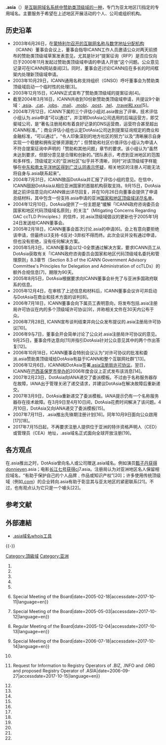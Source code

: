 **.asia**（）是[互联网](../Page/互联网.md "wikilink")[域名系统中](../Page/域名系统.md "wikilink")[赞助类顶级域的一种](https://zh.wikipedia.org/wiki/赞助类顶级域 "wikilink")，专门为亚太地区\[1\]指定的专用域名。主要服务于希望在上述地区开展活动的个人、公司或组织机构。

## 历史沿革

  - 2003年6月26日，在[蒙特利尔召开的](../Page/蒙特利尔.md "wikilink")[互联网名称与数字地址分配机构](../Page/互联网名称与数字地址分配机构.md "wikilink")（ICANN）董事会会议上，董事会指导ICANN工作人员邀请公众对两天前颁布的赞助类顶级域草案发表意见，尤其是针对“提案征询（RFP）是否应仅向已于2000年11月发起过赞助类顶级域申请的申请人开放”这个问题。公众意见记录可在ICANN网站查阅\[2\]。同时，董事会还讨论ICANN应在多长的时间框架内处理新顶级域申请。
  - 2003年10月29日，ICANN通用名称支持组织（GNSO）呼吁董事会为赞助类顶级域启动一个临时性的处理\[3\]。
  - 2003年12月15日，ICANN正式宣布了赞助类顶级域的提案征询\[4\]。
  - 截至2004年3月16日，ICANN共收到10份新赞助类顶级域申请，共提议9个新域：[.asia](../Page/.asia.md "wikilink")、[.cat](../Page/.cat.md "wikilink")、[.jobs](https://zh.wikipedia.org/wiki/.jobs "wikilink")、[.mail](https://zh.wikipedia.org/wiki/.mail "wikilink")、[.mobi](https://zh.wikipedia.org/wiki/.mobi "wikilink")、[.post](https://zh.wikipedia.org/wiki/.post "wikilink")、[.tel](https://zh.wikipedia.org/wiki/.tel "wikilink")、[.travel和](../Page/.travel.md "wikilink")[.xxx](../Page/.xxx.md "wikilink")\[5\]。
  - 2004年7月12日，ICANN下属的三个评估小组对.asia做出了评审。技术评估小组认为.asia申请“可以通过”，并注明DotAsia公司选用的后端运营方，即艾斐域公司，是“著名注册局和有着良好记录的DNS运营商，运营符合甚至超出ICANN标准。”；商业评估小组也认定DotAsia公司达到提案征询规定的商业和金融标准，“可以通过”，“令人印象深刻的地方社区的努力”以及“清晰展示自身实现一个稳健和拥有足够资源能力”；但赞助和社区价值评估小组认为申请人不符合提案征询中声明的「赞助和其他问题」章节的要求。该小组认为“虽然未达到要求，但部分意见是合理和创新的。”团队表示，考虑到亚洲地区的范围和多样性，顶级域定义的“亚洲社区”似乎并不清晰，同时“对该顶级域字样能够在[中东和南太平洋地区得到广泛认同表示怀疑](../Page/中东.md "wikilink")，相关地区的注册人可能无法将自身与.asia联系起来”。
  - 2004年7月31日，ICANN致函DotAsia并汇报了评估小组的意见。在信中，ICANN鼓励DotAsia从相应亚洲国家的首脑机构获取支持。9月15日，DotAsia就之前评估意见向ICANN做出详尽回复，并在10月26日向董事会提供了申请总结材料，其中包含一份支持.asia申请的亚洲[国家和地区顶级域详尽名单](https://zh.wikipedia.org/wiki/国家和地区顶级域 "wikilink")。
  - 2004年12月10日，DotAsia提供了一份主题是“缓解「ICANN政府咨询委员会国家和地区代码顶级域名原则」的关注”（Mitigating
    Concerns Regarding GAC ccTLD
    Principles.）的信件，对.asia顶级域倡议的更新也于2005年1月24日发送给ICANN董事会。
  - 2005年2月18日，ICANN董事会首次讨论.asia的申请\[6\]。会上有意向要拒绝该申请，但最终以3支持-6反对-3弃权不得而终。此次会议并没有通过申请，但也没有拒绝，没有任何解决方案。
  - 2005年5月3日，ICANN董事会以12-0全票通过解决方案，要求ICANN员工从DotAsia获取有关「ICANN政府咨询委员会国家和地区代码顶级域名委托和管理原则」8.3章节（Section
    8.3 of the ICANN Government Advisory Committee's Principles for
    Delegation and Administration of ccTLDs）的额外合规信息\[7\]，期限为90天。
  - 2005年8月5日，DotAsia根据要求向ICANN董事会补充了与亚洲多国政府联系的信息。
  - 2005年12月4日，在审核了上述信息和材料后，ICANN董事会议许可并启动与DotAsia在商业和技术方面的谈判\[8\]。
  - 2006年7月18日，ICANN董事会向下属员工表明意向，将发布包括.asia注册局许可协议在内的多个顶级域许可协议\[9\]，并称相关文件在30天内公布于众。
  - 2006年7月28日, ICANN宣布谈判结束并向公众发布提议的.asia注册局许可协议\[10\]。
  - 2006年9与7日，董事会开会简单讨论了公众对.asia注册局许可协议的意见。9月25日，董事会传达意向\[11\]并指引DotAsia针对公众意见其中的两个作出答复\[12\]。
  - 2006年10月18日，ICANN董事会特别会议认为“对许可协议的批准和委派.asia赞助类顶级域给DotAsia有益于ICANN和整个互联网社群”\[13\]。
  - 2006年12月6日，ICANN和DotAsia签署[.asia注册局许可协议](http://www.icann.org/tlds/agreements/asia/)。翌日，ICANN在[巴西圣保罗市举办的](https://zh.wikipedia.org/wiki/聖保羅\(巴西\) "wikilink")2006年度会议上正式发布该消息\[14\]。
  - 2007年2月23日，DotAsia向IANA递交了委派模板。不过由于名称服务器存在故障，IANA出于管理关闭了递交请求，并建议DotAsia在解决故障后重新递交。
  - 2007年3月9日，DotAsia重新递交了委派模板。IANA提示仍有一个名称服务器存在技术故障。在3月9日至4月10日间，DotAsia花费时间解决了该问题。4月10日，DotAsia又向IANA递交了委派模板\[15\]。
  - 2007年7月11日，.asia推出先锋期注册计划\[16\]。同年10月9日面向公众啟用\[17\]\[18\]。
  - 2017年7月15日起，不再要求注册人提供位于亚洲的特许资格声明人（CED）或管理员（CEA）地址，.asia域名正式面向全球开放注册\[19\]。

## 各方观点

在.asia推出之时，DotAsia曾向名人或公司赠送.asia域名。例如演员[甄子丹获得donnieyen](../Page/甄子丹.md "wikilink").asia；电影[长江七号获得cj](https://zh.wikipedia.org/wiki/长江七号 "wikilink")7.asia。注册局认为对亚洲地区名人保留相应域名，“有助于保护自己的个人品牌﹑作品或知识产权”\[20\]；许多使用传统顶级域（例如[.com](../Page/.com.md "wikilink")）的企业转向.asia有助于彰显其与亚太地区的紧密联系\[21\]。不过，也有观点认为它只是一个噱头\[22\]。

## 参考文献

## 外部連結

  - [.asia域名whois工具](http://whois.asia/)

{{-}}

[Category:頂級域](https://zh.wikipedia.org/wiki/Category:頂級域 "wikilink")
[Category:亚洲](https://zh.wikipedia.org/wiki/Category:亚洲 "wikilink")

1.
2.

3.

4.
5.

6.   Special Meeting of the
    Board|date=2005-02-18|accessdate=2017-10-11|language=en}}

7.   Special Meeting of the
    Board|date=2005-05-03|accessdate=2017-10-12|language=en}}

8.   Regular Meeting of the
    Board|date=2005-12-04|accessdate=2017-10-13|language=en}}

9.   Special Meeting of the
    Board|date=2006-07-18|accessdate=2017-10-14|language=en}}

10.

11.  Request for Information to Registry Operators of .BIZ, .INFO and
    .ORG and proposed Registry Operator of
    .ASIA|date=2006-09-27|accessdate=2017-10-15|language=en}}

12.

13.

14.

15.
16.

17.

18.

19.

20.

21.

22.